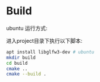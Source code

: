 # Build

ubuntu 运行方式: 

进入project目录下执行以下脚本:

```sh
apt install libglfw3-dev # ubuntu
mkdir build
cd build
cmake ..
cmake --build .
```

